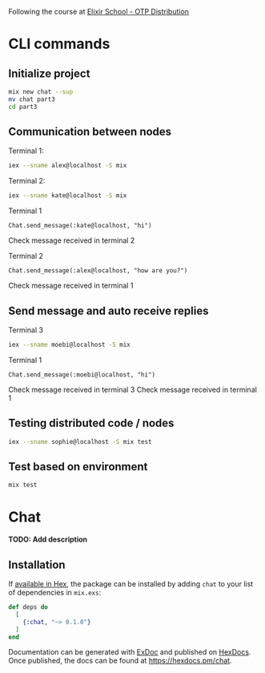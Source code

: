 Following the course at [Elixir School - OTP Distribution](https://elixirschool.com/en/lessons/advanced/otp_distribution)

# CLI commands
## Initialize project
```bash
mix new chat --sup
mv chat part3
cd part3
```

## Communication between nodes
Terminal 1:
```bash
iex --sname alex@localhost -S mix
```

Terminal 2:
```bash
iex --sname kate@localhost -S mix
```

Terminal 1
```iex
Chat.send_message(:kate@localhost, "hi")
```
Check message received in terminal 2

Terminal 2
```iex
Chat.send_message(:alex@localhost, "how are you?")
```
Check message received in terminal 1

## Send message and auto receive replies
Terminal 3
```bash
iex --sname moebi@localhost -S mix
```

Terminal 1
```iex
Chat.send_message(:moebi@localhost, "hi")
```
Check message received in terminal 3
Check message received in terminal 1

## Testing distributed code / nodes
```bash
iex --sname sophie@localhost -S mix test
```

## Test based on environment
```bash
mix test
```

# Chat

**TODO: Add description**

## Installation

If [available in Hex](https://hex.pm/docs/publish), the package can be installed
by adding `chat` to your list of dependencies in `mix.exs`:

```elixir
def deps do
  [
    {:chat, "~> 0.1.0"}
  ]
end
```

Documentation can be generated with [ExDoc](https://github.com/elixir-lang/ex_doc)
and published on [HexDocs](https://hexdocs.pm). Once published, the docs can
be found at <https://hexdocs.pm/chat>.

